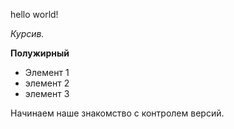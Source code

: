 hello world!

*Курсив.*

**Полужирный**

* Элемент 1
* элемент 2
* элемент 3

Начинаем наше знакомство с контролем версий.
